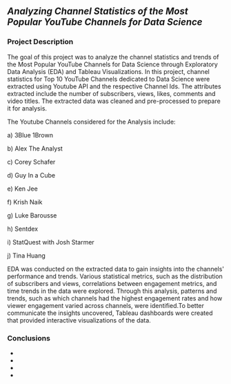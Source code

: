## _Analyzing Channel Statistics of the Most Popular YouTube Channels for Data Science_

### **Project Description**

The goal of this project was to analyze the channel statistics and trends of the Most Popular YouTube Channels for Data Science through Exploratory Data Analysis (EDA) and Tableau Visualizations. In this project, channel statistics for Top 10 YouTube Channels dedicated to Data Science were extracted using Youtube API and the respective Channel Ids. The attributes extracted include the number of subscribers, views, likes, comments and video titles. The extracted data was cleaned and pre-processed to prepare it for analysis.

The Youtube Channels considered for the Analysis include:

a) 3Blue 1Brown

b) Alex The Analyst

c) Corey Schafer

d) Guy In a Cube

e) Ken Jee

f) Krish Naik

g) Luke Barousse

h) Sentdex

i) StatQuest with Josh Starmer

j) Tina Huang


EDA was conducted on the extracted data to gain insights into the channels' performance and trends. Various statistical metrics, such as the distribution of subscribers and views, correlations between engagement metrics, and time trends in the data were explored. Through this analysis, patterns and trends, such as which channels had the highest engagement rates and how viewer engagement varied across channels, were identified.To better communicate the insights uncovered, Tableau dashboards were created that provided interactive visualizations of the data.


### **Conclusions**

*

*

*

*

